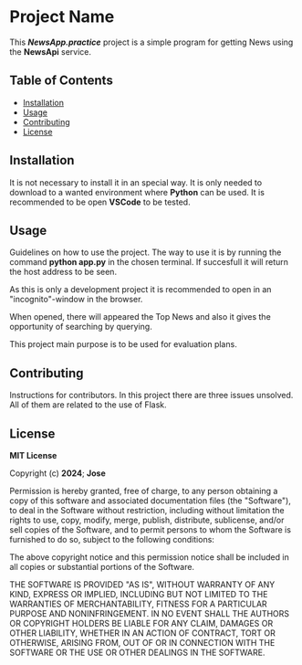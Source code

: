 # Project Name

This _**NewsApp.practice**_ project is a simple program for getting News using the **NewsApi** service.

## Table of Contents
- [Installation](#installation)
- [Usage](#usage)
- [Contributing](#contributing)
- [License](#license)

## Installation

It is not necessary to install it in an special way. It is only needed to download to a wanted environment where **Python** can be used. 
It is recommended to be open __VSCode__ to be tested. 
  

## Usage
Guidelines on how to use the project.
The way to use it is by running the command **python app.py** in the chosen terminal. If succesfull it will return the host address to be seen. 

As this is only a development project it is recommended to open in an "incognito"-window in the browser. 

When opened, there will appeared the Top News and also it gives the opportunity of searching by querying.  

This project main purpose is to be used for evaluation plans.

## Contributing
Instructions for contributors. 
In this project there are three issues unsolved. All of them are related to the use of Flask. 


## License
**MIT License**

Copyright (c) **2024**; **Jose**

Permission is hereby granted, free of charge, to any person obtaining a copy
of this software and associated documentation files (the "Software"), to deal
in the Software without restriction, including without limitation the rights
to use, copy, modify, merge, publish, distribute, sublicense, and/or sell
copies of the Software, and to permit persons to whom the Software is
furnished to do so, subject to the following conditions:

The above copyright notice and this permission notice shall be included in all
copies or substantial portions of the Software.

THE SOFTWARE IS PROVIDED "AS IS", WITHOUT WARRANTY OF ANY KIND, EXPRESS OR
IMPLIED, INCLUDING BUT NOT LIMITED TO THE WARRANTIES OF MERCHANTABILITY,
FITNESS FOR A PARTICULAR PURPOSE AND NONINFRINGEMENT. IN NO EVENT SHALL THE
AUTHORS OR COPYRIGHT HOLDERS BE LIABLE FOR ANY CLAIM, DAMAGES OR OTHER
LIABILITY, WHETHER IN AN ACTION OF CONTRACT, TORT OR OTHERWISE, ARISING FROM,
OUT OF OR IN CONNECTION WITH THE SOFTWARE OR THE USE OR OTHER DEALINGS IN THE
SOFTWARE.

